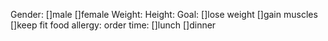 Gender: []male []female
Weight: 
Height:
Goal: []lose weight []gain muscles []keep fit 
food allergy: 
order time: []lunch []dinner 
